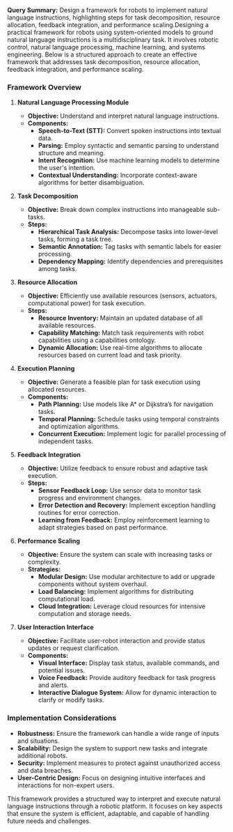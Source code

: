 **Query Summary:**
Design a framework for robots to implement natural language instructions, highlighting steps for task decomposition, resource allocation, feedback integration, and performance scaling.Designing a practical framework for robots using system-oriented models to ground natural language instructions is a multidisciplinary task. It involves robotic control, natural language processing, machine learning, and systems engineering. Below is a structured approach to create an effective framework that addresses task decomposition, resource allocation, feedback integration, and performance scaling.

### Framework Overview

1. **Natural Language Processing Module**
   - **Objective:** Understand and interpret natural language instructions.
   - **Components:**
     - **Speech-to-Text (STT):** Convert spoken instructions into textual data.
     - **Parsing:** Employ syntactic and semantic parsing to understand structure and meaning.
     - **Intent Recognition:** Use machine learning models to determine the user's intention.
     - **Contextual Understanding:** Incorporate context-aware algorithms for better disambiguation.

2. **Task Decomposition**
   - **Objective:** Break down complex instructions into manageable sub-tasks.
   - **Steps:**
     - **Hierarchical Task Analysis:** Decompose tasks into lower-level tasks, forming a task tree.
     - **Semantic Annotation:** Tag tasks with semantic labels for easier processing.
     - **Dependency Mapping:** Identify dependencies and prerequisites among tasks.

3. **Resource Allocation**
   - **Objective:** Efficiently use available resources (sensors, actuators, computational power) for task execution.
   - **Steps:**
     - **Resource Inventory:** Maintain an updated database of all available resources.
     - **Capability Matching:** Match task requirements with robot capabilities using a capabilities ontology.
     - **Dynamic Allocation:** Use real-time algorithms to allocate resources based on current load and task priority.

4. **Execution Planning**
   - **Objective:** Generate a feasible plan for task execution using allocated resources.
   - **Components:**
     - **Path Planning:** Use models like A* or Dijkstra’s for navigation tasks.
     - **Temporal Planning:** Schedule tasks using temporal constraints and optimization algorithms.
     - **Concurrent Execution:** Implement logic for parallel processing of independent tasks.

5. **Feedback Integration**
   - **Objective:** Utilize feedback to ensure robust and adaptive task execution.
   - **Steps:**
     - **Sensor Feedback Loop:** Use sensor data to monitor task progress and environment changes.
     - **Error Detection and Recovery:** Implement exception handling routines for error correction.
     - **Learning from Feedback:** Employ reinforcement learning to adapt strategies based on past performance.

6. **Performance Scaling**
   - **Objective:** Ensure the system can scale with increasing tasks or complexity.
   - **Strategies:**
     - **Modular Design:** Use modular architecture to add or upgrade components without system overhaul.
     - **Load Balancing:** Implement algorithms for distributing computational load.
     - **Cloud Integration:** Leverage cloud resources for intensive computation and storage needs.

7. **User Interaction Interface**
   - **Objective:** Facilitate user-robot interaction and provide status updates or request clarification.
   - **Components:**
     - **Visual Interface:** Display task status, available commands, and potential issues.
     - **Voice Feedback:** Provide auditory feedback for task progress and alerts.
     - **Interactive Dialogue System:** Allow for dynamic interaction to clarify or modify tasks.

### Implementation Considerations

- **Robustness:** Ensure the framework can handle a wide range of inputs and situations.
- **Scalability:** Design the system to support new tasks and integrate additional robots.
- **Security:** Implement measures to protect against unauthorized access and data breaches.
- **User-Centric Design:** Focus on designing intuitive interfaces and interactions for non-expert users.

This framework provides a structured way to interpret and execute natural language instructions through a robotic platform. It focuses on key aspects that ensure the system is efficient, adaptable, and capable of handling future needs and challenges.
